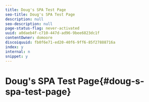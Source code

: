 ```yaml
---
title: Doug's SPA Test Page
seo-title: Doug's SPA Test Page
description: null
seo-description: null
page-status-flag: never-activated
uuid: a0daeb4f-c710-447d-ad96-9bee6823dc1f
contentOwner: domoore
discoiquuid: fb0f6e71-ed20-40f6-9ff6-85f27888716a
index: y
internal: n
snippet: y
---
```


# Doug's SPA Test Page{#doug-s-spa-test-page}


